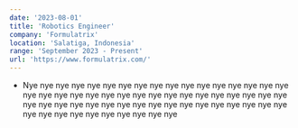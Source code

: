 ```yaml
---
date: '2023-08-01'
title: 'Robotics Engineer'
company: 'Formulatrix'
location: 'Salatiga, Indonesia'
range: 'September 2023 - Present'
url: 'https://www.formulatrix.com/'
---
```


- Nye nye nye nye nye nye nye nye nye nye nye nye nye nye nye nye nye nye nye nye nye nye nye nye nye nye nye nye nye nye nye nye nye nye nye nye nye nye nye nye nye nye nye nye nye nye nye nye nye nye nye nye nye nye nye nye nye nye nye nye nye
